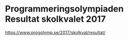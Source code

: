 # Programmeringsolympiaden Resultat skolkvalet 2017

https://www.progolymp.se/2017/skolkval/resultat/